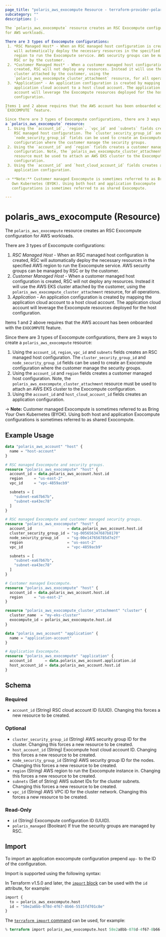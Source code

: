 ```yaml
---
page_title: "polaris_aws_exocompute Resource - terraform-provider-polaris"
subcategory: ""
description: |-
  
The `polaris_aws_exocompute` resource creates an RSC Exocompute configuration
for AWS workloads.

There are 3 types of Exocompute configurations:
 1. *RSC Managed Host* - When an RSC managed host configuration is created, RSC
    will automatically deploy the necessary resources in the specified AWS
    region to run the Exocompute service. AWS security groups can be managed by
    RSC or by the customer.
 2. *Customer Managed Host* - When a customer managed host configuration is
    created, RSC will not deploy any resources. Instead it will use the AWS EKS
    cluster attached by the customer, using the
    `polaris_aws_exocompute_cluster_attachment` resource, for all operations.
 3. *Application* - An application configuration is created by mapping the
    application cloud account to a host cloud account. The application cloud
    account will leverage the Exocompute resources deployed for the host
    configuration.

Items 1 and 2 above requires that the AWS account has been onboarded with the
`EXOCOMPUTE` feature.

Since there are 3 types of Exocompute configurations, there are 3 ways to create
a `polaris_aws_exocompute` resource:
 1. Using the `account_id`, `region`, `vpc_id` and `subnets` fields creates an
    RSC managed host configuration. The `cluster_security_group_id` and
    `node_security_group_id` fields can be used to create an Exocompute
    configuration where the customer manage the security groups.
 2. Using the `account_id` and `region` fields creates a customer managed host
    configuration. Note, the `polaris_aws_exocompute_cluster_attachment`
    resource must be used to attach an AWS EKS cluster to the Exocompute
    configuration.
 3. Using the `account_id` and `host_cloud_account_id` fields creates an
    application configuration.

-> **Note:** Customer managed Exocompute is sometimes referred to as Bring Your
   Own Kubernetes (BYOK). Using both host and application Exocompute
   configurations is sometimes referred to as shared Exocompute.

---
```


# polaris_aws_exocompute (Resource)


The `polaris_aws_exocompute` resource creates an RSC Exocompute configuration
for AWS workloads.

There are 3 types of Exocompute configurations:
 1. *RSC Managed Host* - When an RSC managed host configuration is created, RSC
    will automatically deploy the necessary resources in the specified AWS
    region to run the Exocompute service. AWS security groups can be managed by
    RSC or by the customer.
 2. *Customer Managed Host* - When a customer managed host configuration is
    created, RSC will not deploy any resources. Instead it will use the AWS EKS
    cluster attached by the customer, using the
    `polaris_aws_exocompute_cluster_attachment` resource, for all operations.
 3. *Application* - An application configuration is created by mapping the
    application cloud account to a host cloud account. The application cloud
    account will leverage the Exocompute resources deployed for the host
    configuration.

Items 1 and 2 above requires that the AWS account has been onboarded with the
`EXOCOMPUTE` feature.

Since there are 3 types of Exocompute configurations, there are 3 ways to create
a `polaris_aws_exocompute` resource:
 1. Using the `account_id`, `region`, `vpc_id` and `subnets` fields creates an
    RSC managed host configuration. The `cluster_security_group_id` and
    `node_security_group_id` fields can be used to create an Exocompute
    configuration where the customer manage the security groups.
 2. Using the `account_id` and `region` fields creates a customer managed host
    configuration. Note, the `polaris_aws_exocompute_cluster_attachment`
    resource must be used to attach an AWS EKS cluster to the Exocompute
    configuration.
 3. Using the `account_id` and `host_cloud_account_id` fields creates an
    application configuration.

-> **Note:** Customer managed Exocompute is sometimes referred to as Bring Your
   Own Kubernetes (BYOK). Using both host and application Exocompute
   configurations is sometimes referred to as shared Exocompute.



## Example Usage

```terraform
data "polaris_aws_account" "host" {
  name = "host-account"
}

# RSC managed Exocompute and security groups.
resource "polaris_aws_exocompute" "host" {
  account_id = data.polaris_aws_account.host.id
  region     = "us-east-2"
  vpc_id     = "vpc-4859acb9"

  subnets = [
    "subnet-ea67b67b",
    "subnet-ea43ec78"
  ]
}

# RSC managed Exocompute and customer managed security groups.
resource "polaris_aws_exocompute" "host" {
  account_id                = data.polaris_aws_account.host.id
  cluster_security_group_id = "sg-005656347687b8170"
  node_security_group_id    = "sg-00e147656785d7e2f"
  region                    = "us-east-2"
  vpc_id                    = "vpc-4859acb9"

  subnets = [
    "subnet-ea67b67b",
    "subnet-ea43ec78"
  ]
}

# Customer managed Exocompute.
resource "polaris_aws_exocompute" "host" {
  account_id = data.polaris_aws_account.host.id
  region     = "us-east-2"
}

resource "polaris_aws_exocompute_cluster_attachment" "cluster" {
  cluster_name  = "my-eks-cluster"
  exocompute_id = polaris_aws_exocompute.host.id
}

data "polaris_aws_account" "application" {
  name = "application-account"
}

# Application Exocompute.
resource "polaris_aws_exocompute" "application" {
  account_id      = data.polaris_aws_account.application.id
  host_account_id = data.polaris_aws_account.host.id
}
```


## Schema

### Required

- `account_id` (String) RSC cloud account ID (UUID). Changing this forces a new resource to be created.

### Optional

- `cluster_security_group_id` (String) AWS security group ID for the cluster. Changing this forces a new resource to be created.
- `host_account_id` (String) Exocompute host cloud account ID. Changing this forces a new resource to be created.
- `node_security_group_id` (String) AWS security group ID for the nodes. Changing this forces a new resource to be created.
- `region` (String) AWS region to run the Exocompute instance in. Changing this forces a new resource to be created.
- `subnets` (Set of String) AWS subnet IDs for the cluster subnets. Changing this forces a new resource to be created.
- `vpc_id` (String) AWS VPC ID for the cluster network. Changing this forces a new resource to be created.

### Read-Only

- `id` (String) Exocompute configuration ID (UUID).
- `polaris_managed` (Boolean) If true the security groups are managed by RSC.

## Import

To import an application exocompute configuration prepend `app-` to the ID of the configuration.

Import is supported using the following syntax:


In Terraform v1.5.0 and later, the [`import` block](https://developer.hashicorp.com/terraform/language/import) can be used with the `id` attribute, for example:

```terraform
import {
  to = polaris_aws_exocompute.host
  id = "58e2a8bb-078d-4f67-8b66-5515fd701c8e"
}
```



The [`terraform import` command](https://developer.hashicorp.com/terraform/cli/commands/import) can be used, for example:

```terraform
% terraform import polaris_aws_exocompute.host 58e2a8bb-078d-4f67-8b66-5515fd701c8e
```

